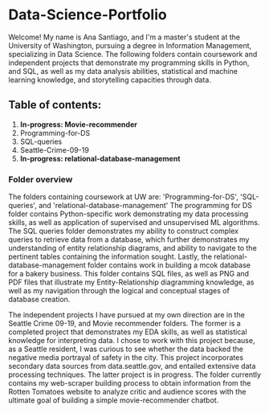 # Data-Science-Portfolio
Welcome! My name is Ana Santiago, and I'm a master's student at the University of Washington, pursuing a degree in Information Management, specializing in Data Science. The following folders contain coursework and independent projects that demonstrate my programming skills in Python, and SQL, as well as my data analysis abilities, statistical and machine learning knowledge, and storytelling capacities through data. 

## Table of contents:
1. __In-progress: Movie-recommender__
2. Programming-for-DS
3. SQL-queries
4. Seattle-Crime-09-19
5. __In-progress: relational-database-management__


### Folder overview
The folders containing coursework at UW are: 'Programming-for-DS', 'SQL-queries', and 'relational-database-management' 
The programming for DS folder contains Python-specific work demonstrating my data processing skills, as well as application of supervised and unsupervised ML algorithms. The SQL queries folder demonstrates my ability to construct complex queries to retrieve data from a database, which further demonstrates my understanding of entity relationship diagrams, and ability to navigate to the pertinent tables containing the information sought. Lastly, the relational-database-management folder contains work in building a mcok database for a bakery business. This folder contains SQL files, as well as PNG and PDF files that illustrate my Entity-Relationship diagramming knowledge, as well as my navigation through the logical and conceptual stages of database creation. 

The independent projects I have pursued at my own direction are in the Seattle Crime 09-19, and Movie recommender folders. 
The former is a completed project that demonstrates my EDA skills, as well as statistical knowledge for interpreting data. I chose to work with this project because, as a Seattle resident, I was curious to see whether the data backed the negative media portrayal of safety in the city. This project incorporates secondary data sources from data.seattle.gov, and entailed extensive data processing techniques. 
The latter project is in progress. The folder currently contains my web-scraper building process to obtain information from the Rotten Tomatoes website to analyze critic and audience scores with the ultimate goal of building a simple movie-recommender chatbot. 
